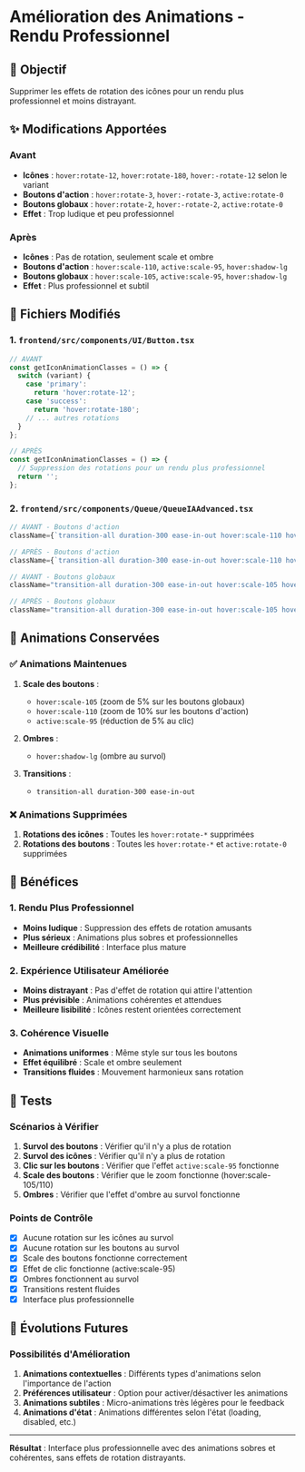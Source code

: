 # Amélioration des Animations - Rendu Professionnel

## 🎯 Objectif

Supprimer les effets de rotation des icônes pour un rendu plus professionnel et moins distrayant.

## ✨ Modifications Apportées

### Avant
- **Icônes** : `hover:rotate-12`, `hover:rotate-180`, `hover:-rotate-12` selon le variant
- **Boutons d'action** : `hover:rotate-3`, `hover:-rotate-3`, `active:rotate-0`
- **Boutons globaux** : `hover:rotate-2`, `hover:-rotate-2`, `active:rotate-0`
- **Effet** : Trop ludique et peu professionnel

### Après
- **Icônes** : Pas de rotation, seulement scale et ombre
- **Boutons d'action** : `hover:scale-110`, `active:scale-95`, `hover:shadow-lg`
- **Boutons globaux** : `hover:scale-105`, `active:scale-95`, `hover:shadow-lg`
- **Effet** : Plus professionnel et subtil

## 🔧 Fichiers Modifiés

### 1. `frontend/src/components/UI/Button.tsx`
```typescript
// AVANT
const getIconAnimationClasses = () => {
  switch (variant) {
    case 'primary':
      return 'hover:rotate-12';
    case 'success':
      return 'hover:rotate-180';
    // ... autres rotations
  }
};

// APRÈS
const getIconAnimationClasses = () => {
  // Suppression des rotations pour un rendu plus professionnel
  return '';
};
```

### 2. `frontend/src/components/Queue/QueueIAAdvanced.tsx`
```typescript
// AVANT - Boutons d'action
className={`transition-all duration-300 ease-in-out hover:scale-110 hover:rotate-3 hover:shadow-lg active:scale-95 active:rotate-0`}

// APRÈS - Boutons d'action
className={`transition-all duration-300 ease-in-out hover:scale-110 hover:shadow-lg active:scale-95`}

// AVANT - Boutons globaux
className="transition-all duration-300 ease-in-out hover:scale-105 hover:rotate-2 hover:shadow-lg active:scale-95 active:rotate-0"

// APRÈS - Boutons globaux
className="transition-all duration-300 ease-in-out hover:scale-105 hover:shadow-lg active:scale-95"
```

## 🎨 Animations Conservées

### ✅ Animations Maintenues
1. **Scale des boutons** :
   - `hover:scale-105` (zoom de 5% sur les boutons globaux)
   - `hover:scale-110` (zoom de 10% sur les boutons d'action)
   - `active:scale-95` (réduction de 5% au clic)

2. **Ombres** :
   - `hover:shadow-lg` (ombre au survol)

3. **Transitions** :
   - `transition-all duration-300 ease-in-out`

### ❌ Animations Supprimées
1. **Rotations des icônes** : Toutes les `hover:rotate-*` supprimées
2. **Rotations des boutons** : Toutes les `hover:rotate-*` et `active:rotate-0` supprimées

## 🎯 Bénéfices

### 1. Rendu Plus Professionnel
- **Moins ludique** : Suppression des effets de rotation amusants
- **Plus sérieux** : Animations plus sobres et professionnelles
- **Meilleure crédibilité** : Interface plus mature

### 2. Expérience Utilisateur Améliorée
- **Moins distrayant** : Pas d'effet de rotation qui attire l'attention
- **Plus prévisible** : Animations cohérentes et attendues
- **Meilleure lisibilité** : Icônes restent orientées correctement

### 3. Cohérence Visuelle
- **Animations uniformes** : Même style sur tous les boutons
- **Effet équilibré** : Scale et ombre seulement
- **Transitions fluides** : Mouvement harmonieux sans rotation

## 🧪 Tests

### Scénarios à Vérifier
1. **Survol des boutons** : Vérifier qu'il n'y a plus de rotation
2. **Survol des icônes** : Vérifier qu'il n'y a plus de rotation
3. **Clic sur les boutons** : Vérifier que l'effet `active:scale-95` fonctionne
4. **Scale des boutons** : Vérifier que le zoom fonctionne (hover:scale-105/110)
5. **Ombres** : Vérifier que l'effet d'ombre au survol fonctionne

### Points de Contrôle
- [x] Aucune rotation sur les icônes au survol
- [x] Aucune rotation sur les boutons au survol
- [x] Scale des boutons fonctionne correctement
- [x] Effet de clic fonctionne (active:scale-95)
- [x] Ombres fonctionnent au survol
- [x] Transitions restent fluides
- [x] Interface plus professionnelle

## 🔮 Évolutions Futures

### Possibilités d'Amélioration
1. **Animations contextuelles** : Différents types d'animations selon l'importance de l'action
2. **Préférences utilisateur** : Option pour activer/désactiver les animations
3. **Animations subtiles** : Micro-animations très légères pour le feedback
4. **Animations d'état** : Animations différentes selon l'état (loading, disabled, etc.)

---

**Résultat** : Interface plus professionnelle avec des animations sobres et cohérentes, sans effets de rotation distrayants.
